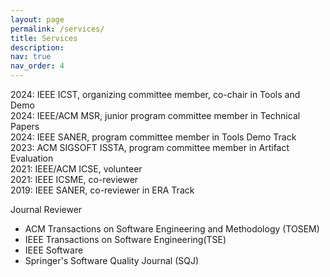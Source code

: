 ```yaml
---
layout: page
permalink: /services/
title: Services
description: 
nav: true
nav_order: 4
---
```


2024: IEEE ICST, organizing committee member, co-chair in Tools and Demo <br />
2024: IEEE/ACM MSR, junior program committee member in Technical Papers <br />
2024: IEEE SANER, program committee member in Tools Demo Track<br />
2023: ACM SIGSOFT ISSTA, program committee member in Artifact Evaluation<br />
2021: IEEE/ACM ICSE, volunteer<br />
2021: IEEE ICSME, co-reviewer<br />
2019: IEEE SANER, co-reviewer in ERA Track

Journal Reviewer
- ACM Transactions on Software Engineering and Methodology (TOSEM)
- IEEE Transactions on Software Engineering(TSE)
- IEEE Software
- Springer's Software Quality Journal (SQJ)
